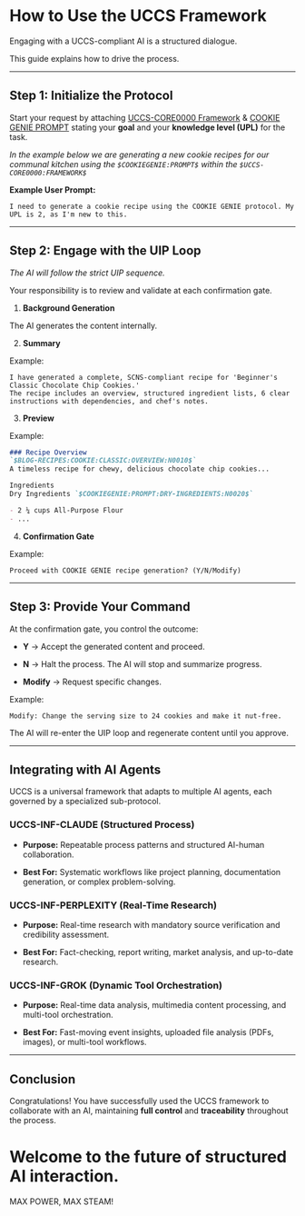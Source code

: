 # How to Use the UCCS Framework

Engaging with a UCCS-compliant AI is a structured dialogue. 

This guide explains how to drive the process.

-----

## Step 1: Initialize the Protocol

Start your request by attaching [UCCS-CORE0000 Framework](https://github.com/themptyone/SCNS-UCCS-Framework/blob/37fc8ce4b7cd8a4c7afc40ba74218260365a17a0/src/UCCS-CORE/UCCS-CORE0000.md) & [COOKIE GENIE PROMPT](https://github.com/themptyone/SCNS-UCCS-Framework/blob/2f0fd4d9ed5a58eae89f8833f135032fa03f7196/docs/minis/%24COOKIEGENIE%3APROMPT%24.md) stating your **goal** and your **knowledge level (UPL)** for the task.

*In the example below we are generating a new cookie recipes for our communal kitchen using the `$COOKIEGENIE:PROMPT$` within the `$UCCS-CORE0000:FRAMEWORK$`*

**Example User Prompt:**

```
I need to generate a cookie recipe using the COOKIE GENIE protocol. My UPL is 2, as I'm new to this.
```

-----

## Step 2: Engage with the UIP Loop


*The AI will follow the strict UIP sequence.*

Your responsibility is to review and validate at each confirmation gate.

1. **Background Generation**  

The AI generates the content internally.

2. **Summary** 

Example:

   ```
   I have generated a complete, SCNS-compliant recipe for 'Beginner's Classic Chocolate Chip Cookies.' 
   The recipe includes an overview, structured ingredient lists, 6 clear instructions with dependencies, and chef's notes.
   ```

3. **Preview**  

Example:

   ```markdown
   ### Recipe Overview
   `$BLOG-RECIPES:COOKIE:CLASSIC:OVERVIEW:N0010$`
   A timeless recipe for chewy, delicious chocolate chip cookies...

   Ingredients  
   Dry Ingredients `$COOKIEGENIE:PROMPT:DRY-INGREDIENTS:N0020$`

   - 2 ¼ cups All-Purpose Flour
   - ...
   ```

4. **Confirmation Gate**  

Example:

   ```
   Proceed with COOKIE GENIE recipe generation? (Y/N/Modify)
   ```

-----

## Step 3: Provide Your Command

At the confirmation gate, you control the outcome:

- **Y** → Accept the generated content and proceed.

- **N** → Halt the process. The AI will stop and summarize progress. 

- **Modify** → Request specific changes. 

Example:

  ```
  Modify: Change the serving size to 24 cookies and make it nut-free.
  ```

The AI will re-enter the UIP loop and regenerate content until you approve.

-----

## Integrating with AI Agents

UCCS is a universal framework that adapts to multiple AI agents, each governed by a specialized sub-protocol.

### UCCS-INF-CLAUDE (Structured Process)

- **Purpose:** Repeatable process patterns and structured AI-human collaboration. 

- **Best For:** Systematic workflows like project planning, documentation generation, or complex problem-solving.

### UCCS-INF-PERPLEXITY (Real-Time Research)

- **Purpose:** Real-time research with mandatory source verification and credibility assessment.

- **Best For:** Fact-checking, report writing, market analysis, and up-to-date research.

### UCCS-INF-GROK (Dynamic Tool Orchestration)

- **Purpose:** Real-time data analysis, multimedia content processing, and multi-tool orchestration. 

- **Best For:** Fast-moving event insights, uploaded file analysis (PDFs, images), or multi-tool workflows.

-----

## Conclusion

Congratulations! You have successfully used the UCCS framework to collaborate with an AI, maintaining **full control** and **traceability** throughout the process.  

# Welcome to the future of structured AI interaction.  

MAX POWER, MAX STEAM!
